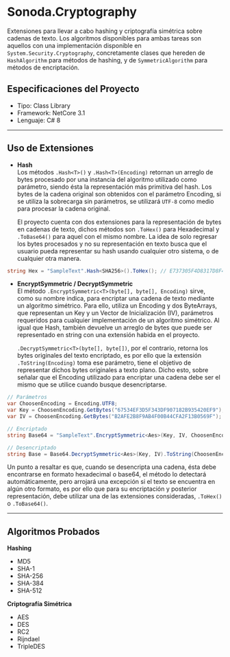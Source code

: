 # Sonoda.Cryptography

Extensiones para llevar a cabo hashing y criptografía simétrica sobre cadenas de texto. Los algoritmos disponibles para ambas tareas son aquellos con una implementación disponible en `System.Security.Cryptography`, concretamente clases que hereden de `HashAlgorithm` para métodos de hashing, y de `SymmetricAlgorithm` para métodos de encriptación.

## Especificaciones del Proyecto
- Tipo: Class Library
- Framework: NetCore 3.1
- Lenguaje: C# 8

--- 
## Uso de Extensiones

- **Hash**<br>
    Los métodos `.Hash<T>()` y `.Hash<T>(Encoding)` retornan un arreglo de bytes procesado por una instancia del algoritmo utilizado como parámetro, siendo ésta la representación más primitiva del hash. Los bytes de la cadena original son obtenidos con el parámetro Encoding, si se utiliza la sobrecarga sin parámetros, se utilizará `UTF-8` como medio para procesar la cadena original.

    El proyecto cuenta con dos extensiones para la representación de bytes en cadenas de texto, dichos métodos son `.ToHex()` para Hexadecimal y `.ToBase64()` para aquel con el mismo nombre. La idea de solo regresar los bytes procesados y no su representación en texto busca que el usuario pueda representar su hash usando cualquier otro sistema, o de cualquier otra manera.
```C#
string Hex = "SampleText".Hash<SHA256>().ToHex(); // E737305F4D8317D8F4E6A765126E40DACF7E50F2FC4052F8AE74BA2B8A452804
```

- **EncryptSymmetric / DecryptSymmetric**<br>
    El método `.EncryptSymmetric<T>(byte[], byte[], Encoding)` sirve, como su nombre indica, para encriptar una cadena de texto mediante un algoritmo simétrico. Para ello, utiliza un Encoding y dos ByteArrays, que representan un Key y un Vector de Inicialización (IV), parámetros requeridos para cualquier implementación de un algoritmo simétrico. Al igual que Hash, también devuelve un arreglo de bytes que puede ser representado en string con una extensión habida en el proyecto.

    `.DecryptSymmetric<T>(byte[], byte[])`, por el contrario, retorna los bytes originales del texto encriptado, es por ello que la extensión `.ToString(Encoding)` toma ese parámetro, tiene el objetivo de representar dichos bytes originales a texto plano. Dicho esto, sobre señalar que el Encoding utilizado para encriptar una cadena debe ser el mismo que se utilice cuando busque desencriptarse.
```C#
// Parámetros
var ChoosenEncoding = Encoding.UTF8;
var Key = ChoosenEncoding.GetBytes("67534EF3D5F343DF907182B935420EF9");
var IV = ChoosenEncoding.GetBytes("B2AFE2B8F9AB4F00B44CFA2F13B0569F");

// Encriptado
string Base64 = "SampleText".EncryptSymmetric<Aes>(Key, IV, ChoosenEncoding).ToBase64(); // 7TZt9mcQuoi17XoFQIa+Og==

// Desencriptado
string Base = Base64.DecryptSymmetric<Aes>(Key, IV).ToString(ChoosenEncoding); // SampleText
```

Un punto a resaltar es que, cuando se desencripta una cadena, ésta debe encontrarse en formato hexadecimal o base64, el método lo detectará automáticamente, pero arrojará una excepción si el texto se encuentra en algún otro formato, es por ello que para su encriptación y posterior representación, debe utilizar una de las extensiones consideradas, `.ToHex()` o `.ToBase64()`.

--- 
## Algoritmos Probados

**Hashing**
- MD5
- SHA-1
- SHA-256
- SHA-384
- SHA-512

**Criptografía Simétrica**
- AES
- DES
- RC2
- Rijndael
- TripleDES